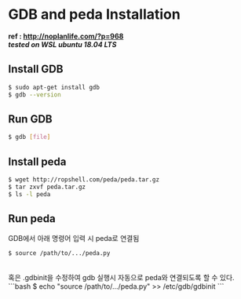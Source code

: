 # GDB and peda Installation
**ref : http://noplanlife.com/?p=968**  
***tested on WSL ubuntu 18.04 LTS***  

## Install GDB
```bash
$ sudo apt-get install gdb
$ gdb --version
```

## Run GDB
```bash
$ gdb [file]
```

## Install peda
```bash
$ wget http://ropshell.com/peda/peda.tar.gz
$ tar zxvf peda.tar.gz
$ ls -l peda
```

## Run peda
GDB에서 아래 명령어 입력 시 peda로 연결됨
```bash
$ source /path/to/.../peda.py
```
<br/>
혹은 .gdbinit을 수정하여 gdb 실행시 자동으로 peda와 연결되도록 할 수 있다.
```bash
$ echo "source /path/to/.../peda.py" >> /etc/gdb/gdbinit
```  
